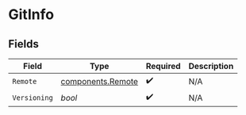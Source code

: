 # GitInfo


## Fields

| Field                                                  | Type                                                   | Required                                               | Description                                            |
| ------------------------------------------------------ | ------------------------------------------------------ | ------------------------------------------------------ | ------------------------------------------------------ |
| `Remote`                                               | [components.Remote](../../models/components/remote.md) | :heavy_check_mark:                                     | N/A                                                    |
| `Versioning`                                           | *bool*                                                 | :heavy_check_mark:                                     | N/A                                                    |